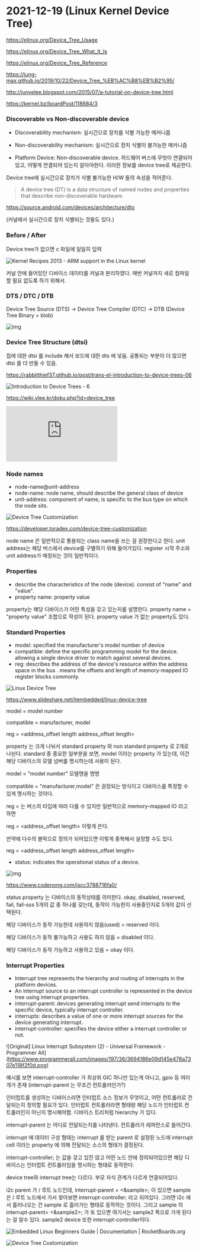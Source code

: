 # 2021-12-19 (Linux Kernel Device Tree)

https://elinux.org/Device_Tree_Usage

https://elinux.org/Device_Tree_What_It_Is

https://elinux.org/Device_Tree_Reference

https://jung-max.github.io/2019/10/22/Device_Tree_%EB%AC%B8%EB%B2%95/

http://junyelee.blogspot.com/2015/07/a-tutorial-on-device-tree.html

https://kernel.bz/boardPost/118684/3



### Discoverable vs Non-discoverable device

- Discoverability mechanism: 실시간으로 장치를 식별 가능한 메커니즘
- Non-discoverability mechanism: 실시간으로 장치 식별이 불가능한 메커니즘

- Platform Device: Non-discoverable device. 하드웨어 버스에 무엇이 연결되어 있고, 어떻게 연결되어 있는지 알아야한다. 이러한 정보를 device tree로 제공한다.

Device tree에 실시간으로 장치가 식별 불가능한 H/W 들의 속성을 적어준다.

> A device tree (DT) is a data structure of named nodes and properties that describe non-discoverable hardware.

https://source.android.com/devices/architecture/dto

(커널에서 실시간으로 장치 식별되는 것들도 있다.)



### Before / After

Device tree가 없으면 c 파일에 일일히 입력

![Kernel Recipes 2013 - ARM support in the Linux kernel](https://image.slidesharecdn.com/2013kernelrecipes-arm-support-kernel-130926023120-phpapp01/95/kernel-recipes-2013-arm-support-in-the-linux-kernel-13-638.jpg?cb=1380163241)

커널 안에 들어있던 디바이스 데이터를 커널과 분리하였다. 매번 커널까지 새로 컴파일할 필요 없도록 하기 위해서.



### DTS / DTC / DTB

Device Tree Source (DTS) -> Device Tree Compiler (DTC) -> DTB (Device Tree Binary = blob)

![img](https://source.android.com/devices/architecture/images/treble_dto_bootloader.png)



### Device Tree Structure (dtsi)

칩에 대한 dtsi 를 include 해서 보드에 대한 dts 에 넣음. 공통되는 부분이 더 많으면 dtsi 를 더 만들 수 있음.

https://rabbitthief37.github.io/post/trans-el-introduction-to-device-trees-06

![Introduction to Device Trees - 6](https://rabbitthief37.github.io/assets/article_images/2020-02-07/1.png)

https://wiki.vlee.kr/doku.php?id=device_tree

![device_tree [Seed&#39;s Tale]](https://wiki.vlee.kr/lib/exe/fetch.php?media=dtb_inclusion.jpg)

### Node names

- node-name@unit-address
- node-name: node name, should describe the general class of device
- unit-address: component of name, is specific to the bus type on which the node sits.

![Device Tree Customization](https://docs.toradex.com/102450-device-tree-anatomy.png)

https://developer.toradex.com/device-tree-customization

node name 은 일반적으로 통용되는 class name을 쓰는 걸 권장한다고 한다. unit address는 해당 버스에서 device를 구별하기 위해 들어가있다. register 시작 주소와 unit address가 매칭되는 것이 일반적이다.

### Properties

- describe the characteristics of the node (device). consist of "name" and "value".
- property name: property value

property는 해당 디바이스가 어떤 특성을 갖고 있는지를 설명한다. property name = "property value" 조합으로 작성이 된다. property value 가 없는 property도 있다.



### Standard Properties

- model: specified the manufacturer's model number of device
- compatible: define the specific programming model for the device. allowing a single device driver to match against several devices.
- reg: describes the address of the device's resource within the address space in the bus . means the offsets and length of memory-mapped IO register blocks commonly.

![Linux Device Tree](https://image.slidesharecdn.com/04-devicetree-191014151755/95/linux-device-tree-2-638.jpg?cb=1571066368)

https://www.slideshare.net/itembedded/linux-device-tree

model = model number

compatible = manufacturer, model

reg = <address_offset length address_offset length>



property 는 크게 나눠서 standard property 와 non standard property 로 2개로 나뉜다. standard 중 중요한 일부분을 보면, model 이라는 property 가 있는데, 이건 해당 디바이스의 모델 넘버를 명시하는데 사용이 된다.

model = "model number" 모델명을 명명

compatible = "manufacturer,model" 은 권장되는 방식이고 디바이스를 특정할 수 있게 명시하는 것이다.

reg = 는 버스의 타입에 따라 다를 수 있지만 일반적으로 memory-mapped IO 라고 하면

reg = <address_offset length> 이렇게 쓴다.

만약에 다수의 블락으로 정의가 되어있으면 이렇게 중복해서 설정할 수도 있다.

reg = <address_offset length address_offset length>



- status: indicates the operational status of a device.

![img](https://i0.wp.com/upload-images.jianshu.io/upload_images/21160298-574376c3b91499d2.png)

https://www.codenong.com/jscc3788716fa0/

status property 는 디바이스의 동작상태를 의미한다. okay, disabled, reserved, fail, fail-sss 5개의 값 중 하나를 갖는데, 동작이 가능한지 사용중인지로 5개의 값이 선택된다. 

해당 디바이스가 동작 가능한데 사용하지 않음(used) = reserved 이다. 

해당 디바이스가 동작 불가능하고 사용도 하지 않음 = disabled 이다. 

해당 디바이스가 동작 가능하고 사용하고 있음 = okay 이다.



### Interrupt Properties

- Interrupt tree represents the hierarchy and routing of interrupts in the platform devices.
- An interrupt source to an interrupt controller is represented in the device tree using interrupt properties.
- interrupt-parent: devices generating interrupt send interrupts to the specific device, typically interrupt controller.
- interrupts: describes a value of one or more interrupt sources for the device generating interrupt.
- interrupt-controller: specifies the device either a interrupt controller or not.

![Original] Linux Interrupt Subsystem (2) - Universal Framework - Programmer  All](https://www.programmerall.com/images/197/36/3694186e09d145e478a7307e118f2f0d.png)

예시를 보면 interrupt-controller 가 최상위 GIC 하나만 있는게 아니고, gpio 등 여러 개가 존재 (interrupt-parent 는 무조건 컨트롤러인가?)



인터럽트를 생성하는 디바이스라면 인터럽트 소스 정보가 무엇이고, 어떤 컨트롤러로 전달되는지 정의할 필요가 있다. 인터럽트 컨트롤러라면 형태랑 해당 노드가 인터럽트 컨트롤러인지 아닌지 명시해야함. 디바이스 트리처럼 hierarchy 가 있다.

interrupt-parent 는 어디로 전달되는지를 나타낸다. 컨트롤러가 레퍼런스로 들어간다.

interrupt 에 데이터 구성 형태는 interrupt 를 받는 parent 로 설정된 노드에 interrupt cell 이라는 property 에 의해 전달되는 소스의 형태가 결정된다.

interrupt-controller; 는 값을 갖고 있진 않고 어떤 노드 안에 정의되어있으면 해당 디바이스는 인터럽트 컨트롤러임을 명시하는 형태로 동작한다.



device tree와 interrupt tree는 다르다. 부모 자식 관계가 다르게 연결되어있다.



i2c parent 가 / 루트 노드인데, interrupt-parent = <&sample>; 이 있으면 sample 은 / 루트 노드에서 가서 찾아보면 interrupt-controller; 라고 되어있다. 그러면 i2c 에서 흘러나오는 건 sample 로 흘러가는 형태로 동작하는 것이다. 그리고 sample 의 interrupt-parent= <&sample2>; 가 또 있으면 여기서는 sample2 쪽으로 가게 된다는 걸 알수 있다. sample2 device 또한 interrupt-controller이다.

![Embedded Linux Beginners Guide | Documentation | RocketBoards.org](https://rocketboards.org/foswiki/pub/Documentation/EmbeddedLinuxBeginnerSGuide/6-exampledts.png)

![Device Tree Customization](https://docs.toradex.com/102450-device-tree-anatomy.png)